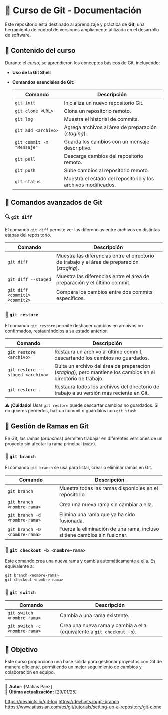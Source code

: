 # 📌 Curso de Git - Documentación  

Este repositorio está destinado al aprendizaje y práctica de **Git**, una herramienta de control de versiones ampliamente utilizada en el desarrollo de software.  

## 📖 Contenido del curso  

Durante el curso, se aprendieron los conceptos básicos de Git, incluyendo:  

- **Uso de la Git Shell**  
- **Comandos esenciales de Git**:  

  | Comando | Descripción |
  |---------|------------|
  | `git init` | Inicializa un nuevo repositorio Git. |
  | `git clone <URL>` | Clona un repositorio remoto. |
  | `git log` | Muestra el historial de commits. |
  | `git add <archivo>` | Agrega archivos al área de preparación (*staging*). |
  | `git commit -m "Mensaje"` | Guarda los cambios con un mensaje descriptivo. |
  | `git pull` | Descarga cambios del repositorio remoto. |
  | `git push` | Sube cambios al repositorio remoto. |
  | `git status` | Muestra el estado del repositorio y los archivos modificados. |

## 🔄 Comandos avanzados de Git  

### 🔍 `git diff`  
El comando `git diff` permite ver las diferencias entre archivos en distintas etapas del repositorio.  

| Comando | Descripción |
|---------|------------|
| `git diff` | Muestra las diferencias entre el directorio de trabajo y el área de preparación (*staging*). |
| `git diff --staged` | Muestra las diferencias entre el área de preparación y el último commit. |
| `git diff <commit1> <commit2>` | Compara los cambios entre dos commits específicos. |

### 🔄 `git restore`  
El comando `git restore` permite deshacer cambios en archivos no confirmados, restaurándolos a su estado anterior.  

| Comando | Descripción |
|---------|------------|
| `git restore <archivo>` | Restaura un archivo al último commit, descartando los cambios no guardados. |
| `git restore --staged <archivo>` | Quita un archivo del área de preparación (*staging*), pero mantiene los cambios en el directorio de trabajo. |
| `git restore .` | Restaura todos los archivos del directorio de trabajo a su versión más reciente en Git. |

⚠ **¡Cuidado!** Usar `git restore` puede descartar cambios no guardados. Si no quieres perderlos, haz un commit o guárdalos con `git stash`.  

## 🌿 Gestión de Ramas en Git  

En Git, las ramas (*branches*) permiten trabajar en diferentes versiones de un proyecto sin afectar la rama principal (`main`).  

### 📌 `git branch`  
El comando `git branch` se usa para listar, crear o eliminar ramas en Git.  

| Comando | Descripción |
|---------|------------|
| `git branch` | Muestra todas las ramas disponibles en el repositorio. |
| `git branch <nombre-rama>` | Crea una nueva rama sin cambiar a ella. |
| `git branch -d <nombre-rama>` | Elimina una rama que ya ha sido fusionada. |
| `git branch -D <nombre-rama>` | Fuerza la eliminación de una rama, incluso si tiene cambios sin fusionar. |

### 🔀 `git checkout -b <nombre-rama>`  
Este comando crea una nueva rama y cambia automáticamente a ella. Es equivalente a:  
```
git branch <nombre-rama>
git checkout <nombre-rama>
```

### 🔄 `git switch`
| Comando | Descripción |
|---------|------------|
| `git switch  <nombre-rama>` | Cambia a una rama existente. |
| `git switch -c <nombre-rama>` | Crea una nueva rama y cambia a ella (equivalente a `git checkout -b`). |

## 🚀 Objetivo  
Este curso proporciona una base sólida para gestionar proyectos con Git de manera eficiente, permitiendo un mejor seguimiento de cambios y colaboración en equipo.  

---

📌 **Autor:** [Matias Paez]  
📅 **Última actualización:** [29/01/25]  

https://devhints.io/git-log
https://devhints.io/git-branch 
https://www.atlassian.com/es/git/tutorials/setting-up-a-repository/git-clone
